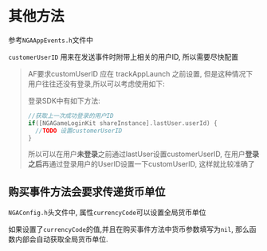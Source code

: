# 其他方法

参考`NGAAppEvents.h`文件中

`customerUserID` 用来在发送事件时附带上相关的用户ID, 所以需要尽快配置

> AF要求customUserID 应在 trackAppLaunch 之前设置, 但是这种情况下用户往往还没有登录,所以可以考虑使用如下:
>
> 登录SDK中有如下方法:
>
> ```objectivec
> //获取上一次成功登录的用户ID
> if([NGAGameLoginKit shareInstance].lastUser.userId) {
>   //TODO 设置customerUserID
> }
> ```
>
> 所以可以在用户**未登录**之前通过lastUser设置customerUserID, 在用户**登录之后**再通过登录用户的UserID设置一下customUserID, 这样就比较准确了

## 购买事件方法会要求传递货币单位

`NGAConfig.h`头文件中, 属性`currencyCode`可以设置全局货币单位

如果设置了`currencyCode`的值,并且在购买事件方法中货币参数填写为`nil`, 那么函数内部会自动获取全局货币单位.

